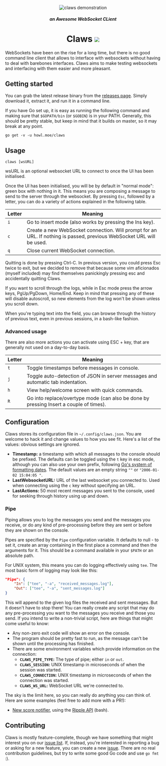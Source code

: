 <p align="center">
<img src="https://random.zxq.co/claws.gif" alt="claws demonstration">
</p>
<h5 align="center">an Awesome WebSocket CLient</h5>
<h1 align="center">Claws <a href="https://travis-ci.org/thehowl/claws"><img src="https://travis-ci.org/thehowl/claws.svg?branch=master"></a></h1>

WebSockets have been on the rise for a long time, but there is no good command line client that allows to interface with websockets without having to deal with barebones interfaces. Claws aims to make testing websockets and interfacing with them easier and more pleasant.

## Getting started

You can grab the latest release binary from the [releases page](https://github.com/thehowl/claws/releases). Simply download it, extract it, and run it in a command line.

If you have Go set up, it is easy as running the following command and making sure that `$GOPATH/bin` (or `$GOBIN`) is in your PATH.
Generally, this should be pretty stable, but keep in mind that it builds on master, so it may break at any point.

```
go get -v -u howl.moe/claws
```

## Usage

```
claws [wsURL]
```

wsURL is an optional websocket URL to connect to once the UI has been initialised.

Once the UI has been initialised, you will be by default in "normal mode": green box with nothing in it. This means you are composing a message to send to the server through the websocket. By pressing `Esc`, followed by a letter, you can do a variety of actions explained in the following table.

Letter   | Meaning
---------|----------------------------------------------------
`i`      | Go to insert mode (also works by pressing the Ins key).
`c`      | Create a new WebSocket connection. Will prompt for an URL. If nothing is passed, previous WebSocket URL will be used.
`q`      | Close current WebSocket connection.

Quitting is done by pressing Ctrl-C. In previous version, you could press Esc twice to exit, but we decided to remove that because some vim aficionados (myself included) may find themselves panickingly pressing esc and accidentally quitting Claws.

If you want to scroll through the logs, while in Esc mode press the arrow keys, PgUp/PgDown, Home/End. Keep in mind that pressing any of these will disable autoscroll, so new elements from the log won't be shown unless you scroll down.

When you're typing text into the field, you can browse through the history of previous text, even in previous sessions, in a bash-like fashion.

### Advanced usage

There are also more actions you can activate using ESC + key, that are generally not used on a day-to-day basis.

Letter   | Meaning
---------|----------------------------------------------------
`t`      | Toggle timestamps before messages in console.
`j`      | Toggle auto-detection of JSON in server messages and automatic tab indentation.
`h`      | View help/welcome screen with quick commands.
`R`      | Go into replace/overtype mode (can also be done by pressing Insert a couple of times).

## Configuration

Claws stores its configuration file in `~/.config/claws.json`. You are welcome to hack it and change values to how you see fit. Here's a list of the values: obvious settings are ignored.

* **Timestamp:** a timestamp with which all messages to the console should be prefixed. The defaults can be toggled using the `t` key in esc mode, although you can also use your own prefix, following [Go's system of formatting dates](https://golang.org/pkg/time/#Time.Format). The default values are an empty string `""` or `"2006-01-02 15:04:05 "`.
* **LastWebsocketURL:** URL of the last websocket you connected to. Used when connecting using the `c` key without specifying an URL.
* **LastActions:** 50 most recent messages you sent to the console, used for seeking through history using up and down.

### Pipe

Piping allows you to log the messages you send and the messages you receive, or do any kind of pre-processing before they are sent or before they are shown on the console.

Pipes are specified by the `Pipe` configuration variable. It defaults to null - to set it, create an array containing in the first place a command and then the arguments for it. This should be a command available in your `$PATH` or an absolute path.

For UNIX system, this means you can do logging effectively using `tee`. The most basic form of logging may look like this:

```json
"Pipe": {
	"In": ["tee", "-a", "received_messages.log"],
	"Out": ["tee", "-a", "sent_messages.log"]
}
```

This will append to the given log files the received and sent messages. But it doesn't have to stop there! You can really create any script that may do any pre-processing you want to the messages you receive and those you send. If you intend to write a non-trivial script, here are things that might come useful to know:

* Any non-zero exit code will show an error on the console.
* The program should be pretty fast to run, as the message can't be shown until the processing has finished.
* There are some environment variables which provide information on the connection:
  * **`CLAWS_PIPE_TYPE`:** The type of pipe; either `in` or `out`.
  * **`CLAWS_SESSION`:** UNIX timestamp in microseconds of when the session was started.
  * **`CLAWS_CONNECTION`:** UNIX timestamp in microseconds of when the connection was started.
  * **`CLAWS_WS_URL`:** WebSocket URL we're connected to.

The sky is the limit here, so you can really do anything you can think of. Here are some examples (feel free to add more with a PR!):

* [New score notifier](https://gist.github.com/thehowl/97c77114859c64c67d357adf604229f4), using the [Ripple API](http://docs.ripple.moe/docs/api/websocket) (bash).

## Contributing

Claws is mostly feature-complete, though we have something that might interest you on our [issue list](https://github.com/thehowl/claws/issues). If, instead, you're interested in reporting a bug or asking for a new feature, you can create a new [issue](https://github.com/thehowl/claws/issues/new). There are no real contribution guidelines, but try to write some good Go code and use `go fmt` :).
